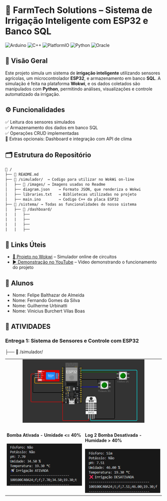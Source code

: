 # 🌾 FarmTech Solutions – Sistema de Irrigação Inteligente com ESP32 e Banco SQL

![Arduino](https://img.shields.io/badge/arduino-3670A0?style=for-the-badge&logo=arduino&logoColor=ffdd54)
![C++](https://img.shields.io/badge/c++-3670A0?style=for-the-badge&logo=c%2B%2B&logoColor=ffdd54)
![PlatformIO](https://img.shields.io/badge/platformio-3670A0?style=for-the-badge&logo=platformio&logoColor=ffdd54)
![Python](https://img.shields.io/badge/python-3670A0?style=for-the-badge&logo=python&logoColor=ffdd54)
![Oracle](https://img.shields.io/badge/Oracle-3670A0?style=for-the-badge&logo=oracle&logoColor=ffdd54)

## 📌 Visão Geral
Este projeto simula um sistema de **irrigação inteligente** utilizando sensores agrícolas, um microcontrolador **ESP32**, e armazenamento em banco **SQL**. A simulação é feita na plataforma **Wokwi**, e os dados coletados são manipulados com **Python**, permitindo análises, visualizações e controle automatizado da irrigação.

## ⚙️ Funcionalidades
✅ Leitura dos sensores simulados  
✅ Armazenamento dos dados em banco SQL  
✅ Operações CRUD implementadas  
🚀 Extras opcionais: Dashboard e integração com API de clima  

## 🗂️ Estrutura do Repositório

```plaintext
📁 /
├── 📄 README.md
├── 📁 /simulador/  → Codigo para utilizar no WokWi on-line
│   ├── 📁 /images/ → Imagens usadas no Readme
│   ├── diagram.json    → Formato JSON, que renderiza o Wokwi
│   ├── libraries.txt   → Bibliotecas utilizadas no projeto
│   ├── main.ino        → Codigo C++ da placa ESP32
├── 📁 /sistema/ → Todas as funcionalidades do nosso sistema
│   ├── 📁 /dashboard/
|   |   ├── 
|   |   ├── 
|   |   ├── 
|   |   ├── 
```
## 🔗 Links Úteis
- [🤖 Projeto no Wokwi](https://wokwi.com/projects/430970377652249601) – Simulador online de circuitos  
- [▶️ Demonstração no YouTube](https://www.youtube.com/) – Vídeo demonstrando o funcionamento do projeto

## 👥 Alunos
- Nome: Felipe Balthazar de Almeida
- Nome: Fernando Gomes da Silva
- Nome: Guilherme Urbinatti
- Nome: Vinicius Burchert Vilas Boas

## 📝 ATIVIDADES
### Entrega 1: Sistema de Sensores e Controle com ESP32
├── 📁 /simulador/

<table>
  <tr>
    <td colspan="2" style="text-align: center;"> <img src="./simulador/images/projeto.png" alt="Projeto ESP32 - Wokwi" style="width: 80%; max-width: 700px;">
    </td>
  </tr>
  <tr>
    <td style="width: 50%; vertical-align: top; padding: 5px;">
      <h4>Bomba Ativada - Umidade <= 40%</h4>
      <img src="./simulador/images/log_irrigacao_ativada.png" alt="Texto alternativo Log 1" style="width: 100%;">
    </td>
    <td style="width: 50%; vertical-align: top; padding: 5px;">
      <h4>Log 2 Bomba Desativada - Humidade > 40%</h4>
      <img src="./simulador/images/log_irrigacao_desativada.png" alt="Texto alternativo Log 2" style="width: 100%;">
    </td>
  </tr>
</table>